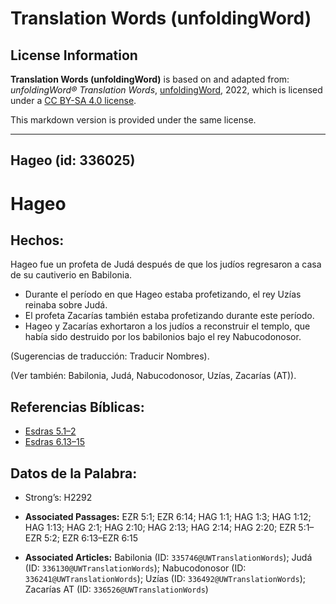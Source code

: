 # Translation Words (unfoldingWord)

## License Information

**Translation Words (unfoldingWord)** is based on and adapted from: _unfoldingWord® Translation Words_, [unfoldingWord](https://unfoldingword.org/utw), 2022, which is licensed under a [CC BY-SA 4.0 license](https://creativecommons.org/licenses/by-sa/4.0/legalcode.en).

This markdown version is provided under the same license.



--------------------------------

## Hageo (id: 336025)

Hageo
=====

Hechos:
-------

Hageo fue un profeta de Judá después de que los judíos regresaron a casa de su cautiverio en Babilonia.

* Durante el período en que Hageo estaba profetizando, el rey Uzías reinaba sobre Judá.
* El profeta Zacarías también estaba profetizando durante este período.
* Hageo y Zacarías exhortaron a los judíos a reconstruir el templo, que había sido destruido por los babilonios bajo el rey Nabucodonosor.

(Sugerencias de traducción: Traducir Nombres).

(Ver también: Babilonia, Judá, Nabucodonosor, Uzías, Zacarías (AT)).

Referencias Bíblicas:
---------------------

* [Esdras 5\.1–2](https://ref.ly/Ezra5:1-Ezra5:2)
* [Esdras 6\.13–15](https://ref.ly/Ezra6:13-Ezra6:15)

Datos de la Palabra:
--------------------

* Strong’s: H2292

* **Associated Passages:** EZR 5:1; EZR 6:14; HAG 1:1; HAG 1:3; HAG 1:12; HAG 1:13; HAG 2:1; HAG 2:10; HAG 2:13; HAG 2:14; HAG 2:20; EZR 5:1–EZR 5:2; EZR 6:13–EZR 6:15
* **Associated Articles:** Babilonia (ID: `335746@UWTranslationWords`); Judá (ID: `336130@UWTranslationWords`); Nabucodonosor (ID: `336241@UWTranslationWords`); Uzías (ID: `336492@UWTranslationWords`); Zacarías AT (ID: `336526@UWTranslationWords`)

